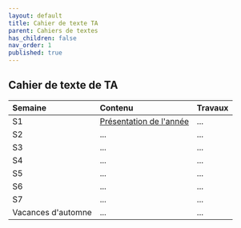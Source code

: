 ```yaml
---
layout: default
title: Cahier de texte TA
parent: Cahiers de textes
has_children: false
nav_order: 1
published: true
---
```

## Cahier de texte de TA


| Semaine            | Contenu                                                                               | Travaux |
| :------------------- | :-------------------------------------------------------------------------------------- | :-------- |
| S1                 | [Présentation de l'année](https://rollauda.github.io/pt2023/docs/Pr%C3%A9sentation) | ...     |
| S2                 | ...                                                                                   | ...     |
| S3                 | ...                                                                                   | ...     |
| S4                 | ...                                                                                   | ...     |
| S5                 | ...                                                                                   | ...     |
| S6                 | ...                                                                                   | ...     |
| S7                 | ...                                                                                   | ...     |
| Vacances d'automne | ...                                                                                   | ...     |
